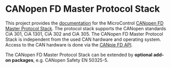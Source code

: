 # CANopen FD Master Protocol Stack

This project provides the [documentation](https://microcontrol-germany.github.io/canopen-master/) for the
MicroControl [CANopen FD Master Protocol Stack](https://www.microcontrol.net/en/portfolio/protocol-stacks/canopen/canopen-master-stack/).
The protocol stack supports the CANopen standards CiA 301, CiA 1301, CiA 302 and CiA 305. The CANopen FD Master
Protocol Stack is independent from the used CAN hardware and operating system. Access to the CAN hardware is done via
the [CANpie FD API](https://canpie.github.io).

The CANopen FD Master Protocol Stack can be extended by **optional add-on packages**, e.g. CANopen Safety EN 50325-5.
